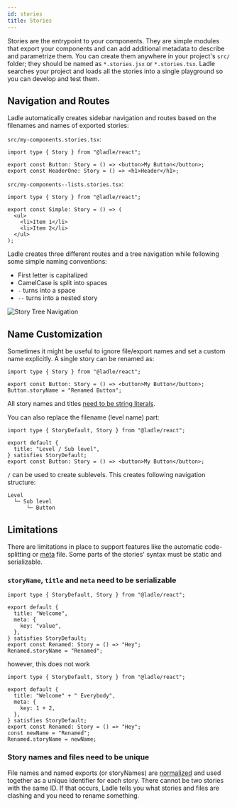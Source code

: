 ```yaml
---
id: stories
title: Stories
---
```


Stories are the entrypoint to your components. They are simple modules that export your components and can add additional metadata to describe and parametrize them. You can create them anywhere in your project's `src/` folder; they should be named as `*.stories.jsx` or `*.stories.tsx`. Ladle searches your project and loads all the stories into a single playground so you can develop and test them.

## Navigation and Routes

Ladle automatically creates sidebar navigation and routes based on the filenames and names of exported stories:

`src/my-components.stories.tsx`:

```tsx
import type { Story } from "@ladle/react";

export const Button: Story = () => <button>My Button</button>;
export const HeaderOne: Story = () => <h1>Header</h1>;
```

`src/my-components--lists.stories.tsx`:

```tsx
import type { Story } from "@ladle/react";

export const Simple: Story = () => (
  <ul>
    <li>Item 1</li>
    <li>Item 2</li>
  </ul>
);
```

Ladle creates three different routes and a tree navigation while following some simple naming conventions:

- First letter is capitalized
- CamelCase is split into spaces
- `-` turns into a space
- `--` turns into a nested story

![Story Tree Navigation](/img/story-navigation.png)

## Name Customization

Sometimes it might be useful to ignore file/export names and set a custom name explicitly. A single story can be renamed as:

```tsx
import type { Story } from "@ladle/react";

export const Button: Story = () => <button>My Button</button>;
Button.storyName = "Renamed Button";
```

All story names and titles [need to be string literals](#limitations).

You can also replace the filename (level name) part:

```tsx
import type { StoryDefault, Story } from "@ladle/react";

export default {
  title: "Level / Sub level",
} satisfies StoryDefault;
export const Button: Story = () => <button>My Button</button>;
```

`/` can be used to create sublevels. This creates following navigation structure:

```
Level
  └─ Sub level
      └─ Button
```

## Limitations

There are limitations in place to support features like the automatic code-splitting or [meta](./meta) file. Some parts of the stories' syntax must be static and serializable.

### `storyName`, `title` and `meta` need to be serializable

```tsx
import type { StoryDefault, Story } from "@ladle/react";

export default {
  title: "Welcome",
  meta: {
    key: "value",
  },
} satisfies StoryDefault;
export const Renamed: Story = () => "Hey";
Renamed.storyName = "Renamed";
```

however, this does not work

```tsx
import type { StoryDefault, Story } from "@ladle/react";

export default {
  title: "Welcome" + " Everybody",
  meta: {
    key: 1 + 2,
  },
} satisfies StoryDefault;
export const Renamed: Story = () => "Hey";
const newName = "Renamed";
Renamed.storyName = newName;
```

### Story names and files need to be unique

File names and named exports (or storyNames) are [normalized](#navigation-and-routes) and used together as a unique identifier for each story. There cannot be two stories with the same ID. If that occurs, Ladle tells you what stories and files are clashing and you need to rename something.
